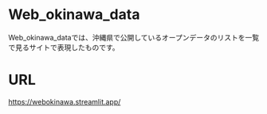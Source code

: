 # Web_okinawa_data
Web_okinawa_dataでは、沖縄県で公開しているオープンデータのリストを一覧で見るサイトで表現したものです。

# URL
https://webokinawa.streamlit.app/